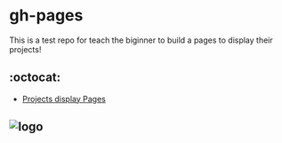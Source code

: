 # gh-pages
This is a test repo for teach the biginner to build a pages to display their projects!

## :octocat:
* [Projects display Pages](http://xgqfrms.github.io/gh-pages)
## ![logo](https://github.com/xgqfrms/cdn/blob/gh-pages/images/logo_x.png)

